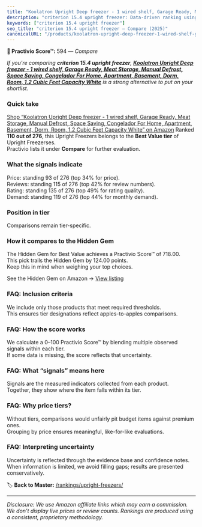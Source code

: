 ```yaml
---
title: "Koolatron Upright Deep freezer - 1 wired shelf, Garage Ready, Meat Storage, Manual Defrost, Space Saving, Congelador For Home, Apartment, Basement, Dorm, Room, 1.2 Cubic Feet Capacity White"
description: "criterion 15.4 upright freezer: Data-driven ranking using the Practivio Score™. Positioned by quality, value, demand, findability, momentum."
keywords: ["criterion 15.4 upright freezer"]
seo_title: "criterion 15.4 upright freezer — Compare (2025)"
canonicalURL: "/products/koolatron-upright-deep-freezer-1-wired-shelf-garage-ready-meat-storage-manual-defrost-space-saving-congelador-for-home-apartment-basement-dorm-room-12-cubic-feet-capacity-white-B07Z9NZF92/"
---
```


**🛒 Practivio Score™:** 594 — _Compare_


*If you're comparing **criterion 15.4 upright freezer**, **[Koolatron Upright Deep freezer - 1 wired shelf, Garage Ready, Meat Storage, Manual Defrost, Space Saving, Congelador For Home, Apartment, Basement, Dorm, Room, 1.2 Cubic Feet Capacity White](https://www.amazon.com/dp/B07Z9NZF92?tag=practivio-20)** is a strong alternative to put on your shortlist.*
### Quick take
[Shop “Koolatron Upright Deep freezer - 1 wired shelf, Garage Ready, Meat Storage, Manual Defrost, Space Saving, Congelador For Home, Apartment, Basement, Dorm, Room, 1.2 Cubic Feet Capacity White” on Amazon](https://www.amazon.com/dp/B07Z9NZF92?tag=practivio-20)
Ranked **110 out of 276**, this Upright Freezers belongs to the **Best Value tier** of Upright Freezerses.  
Practivio lists it under **Compare** for further evaluation.

### What the signals indicate
Price: standing 93 of 276 (top 34% for price).  
Reviews: standing 115 of 276 (top 42% for review numbers).  
Rating: standing 135 of 276 (top 49% for rating quality).  
Demand: standing 119 of 276 (top 44% for monthly demand).

### Position in tier
Comparisons remain tier-specific.

### How it compares to the Hidden Gem
The Hidden Gem for Best Value achieves a Practivio Score™ of 718.00.  
This pick trails the Hidden Gem by 124.00 points.  
Keep this in mind when weighing your top choices.  

See the Hidden Gem on Amazon → [View listing](https://www.amazon.com/dp/B00IR8H55A?tag=practivio-20)

### FAQ: Inclusion criteria
We include only those products that meet required thresholds.  
This ensures tier designations reflect apples-to-apples comparisons.

### FAQ: How the score works
We calculate a 0–100 Practivio Score™ by blending multiple observed signals within each tier.  
If some data is missing, the score reflects that uncertainty.

### FAQ: What “signals” means here
Signals are the measured indicators collected from each product.  
Together, they show where the item falls within its tier.

### FAQ: Why price tiers?
Without tiers, comparisons would unfairly pit budget items against premium ones.  
Grouping by price ensures meaningful, like-for-like evaluations.

### FAQ: Interpreting uncertainty
Uncertainty is reflected through the evidence base and confidence notes.  
When information is limited, we avoid filling gaps; results are presented conservatively.

<!-- Missing template for Compare/CompareWithinPriceClass -->


🏷️ **Back to Master:** [/rankings/upright-freezers/](/rankings/upright-freezers/)

---
_Disclosure: We use Amazon affiliate links which may earn a commission. We don’t display live prices or review counts. Rankings are produced using a consistent, proprietary methodology._
